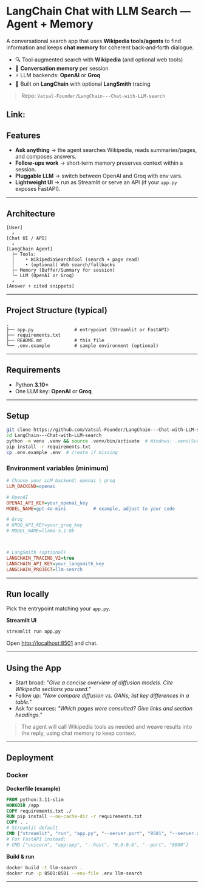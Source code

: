 # LangChain Chat with LLM Search — Agent + Memory

A conversational search app that uses **Wikipedia tools/agents** to find information and keeps **chat memory** for coherent back‑and‑forth dialogue.

* 🔍 Tool‑augmented search with **Wikipedia** (and optional web tools)
* 🧠 **Conversation memory** per session
* ⚡ LLM backends: **OpenAI** or **Groq**
* 🧩 Built on **LangChain** with optional **LangSmith** tracing

> Repo: `Vatsal-Founder/LangChain---Chat-with-LLM-search`

Link:
---

## Features

* **Ask anything** → the agent searches Wikipedia, reads summaries/pages, and composes answers.
* **Follow‑ups work** → short‑term memory preserves context within a session.
* **Pluggable LLM** → switch between OpenAI and Groq with env vars.
* **Lightweight UI** → run as Streamlit or serve an API (if your `app.py` exposes FastAPI).

---

## Architecture

```
[User]
  ↓
[Chat UI / API]
  ↓
[LangChain Agent]
  ├─ Tools:
  │    • WikipediaSearchTool (search + page read)
  │    • (optional) Web search/fallbacks
  ├─ Memory (Buffer/Summary for session)
  └─ LLM (OpenAI or Groq)
  ↓
[Answer + cited snippets]
```

---

## Project Structure (typical)

```
.
├── app.py               # entrypoint (Streamlit or FastAPI)
├── requirements.txt
├── README.md            # this file
└── .env.example         # sample environment (optional)
```

---

## Requirements

* Python **3.10+**
* One LLM key: **OpenAI** or **Groq**

---

## Setup

```bash
git clone https://github.com/Vatsal-Founder/LangChain---Chat-with-LLM-search.git
cd LangChain---Chat-with-LLM-search
python -m venv .venv && source .venv/bin/activate  # Windows: .venv\Scripts\activate
pip install -r requirements.txt
cp .env.example .env  # create if missing
```

### Environment variables (minimum)

```ini
# Choose your LLM backend: openai | groq
LLM_BACKEND=openai

# OpenAI
OPENAI_API_KEY=your_openai_key
MODEL_NAME=gpt-4o-mini          # example, adjust to your code

# Groq
# GROQ_API_KEY=your_groq_key
# MODEL_NAME=llama-3.1-8b



# LangSmith (optional)
LANGCHAIN_TRACING_V2=true
LANGCHAIN_API_KEY=your_langsmith_key
LANGCHAIN_PROJECT=llm-search
```

---

## Run locally

Pick the entrypoint matching your `app.py`.

**Streamlit UI**

```bash
streamlit run app.py
```

Open [http://localhost:8501](http://localhost:8501) and chat.


---

## Using the App

* Start broad: *"Give a concise overview of diffusion models. Cite Wikipedia sections you used."*
* Follow up: *"Now compare diffusion vs. GANs; list key differences in a table."*
* Ask for sources: *"Which pages were consulted? Give links and section headings."*

> The agent will call Wikipedia tools as needed and weave results into the reply, using chat memory to keep context.

---

## Deployment

### Docker

**Dockerfile (example)**

```dockerfile
FROM python:3.11-slim
WORKDIR /app
COPY requirements.txt ./
RUN pip install --no-cache-dir -r requirements.txt
COPY . .
# Streamlit default
CMD ["streamlit", "run", "app.py", "--server.port", "8501", "--server.address", "0.0.0.0"]
# For FastAPI instead:
# CMD ["uvicorn", "app:app", "--host", "0.0.0.0", "--port", "8000"]
```

**Build & run**

```bash
docker build -t llm-search .
docker run -p 8501:8501 --env-file .env llm-search
```


---


